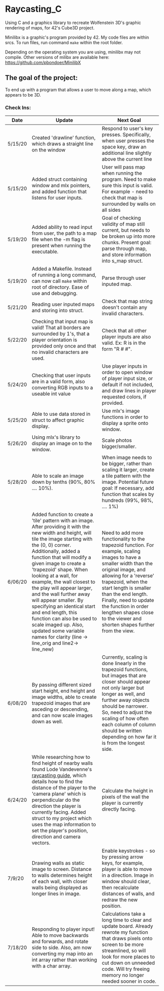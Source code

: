 # Raycasting_C
Using C and a graphics library to recreate Wolfenstein 3D's graphic rendering of maps, for 42's Cube3D project.

Minilibx is a graphic's program provided by 42. My code files are within srcs. To run files, run command `make` within the root folder.

Depending on the operating system you are using, minilibx may not compile. Other versions of milibx are available here: https://github.com/pbondoer/MinilibX

## The goal of the project:
To end up with a program that allows a user to move along a map, which appears to be 3D.
<br/>
### Check Ins:
Date         | Update                                                                 | Next Goal
------------ | ---------------------------------------------------------------------- | ----------------
5/15/20      | Created 'drawline' function, which draws a straight line on the window | Respond to user's key presses. Specifically, when user presses the space key, draw an additional line slightly above the current line
5/15/20      | Added struct containing window and mlx pointers, and added function that listens for user inputs. | User will pass map when running the program. Need to make sure this input is valid. For example - need to check that map is surrounded by walls on all sides
5/19/20      | Added ability to read input from user, the path to a map file when the -m flag is present when running the executable. | Goal of checking validity of map still current, but needs to be broken up into more chunks. Present goal: parse through map, and store information into s_map struct.
5/19/20      | Added a Makefile. Instead of running a long command, can now call `make` within root of directory. Ease of use and debugging.                                                                    | Parse through user inputed map.
5/21/20      | Reading user inputed maps and storing into struct.                     | Check that map string doesn't contain any invalid characters.
5/22/20      | Checking that input map is valid! That all borders are surrounded by 1's, that a player orientation is provided only once and that no invalid characters are used.                           | Check that all other player inputs are also valid. Ex: R is in the form "R # #".
5/24/20      | Checking that user inputs are in a valid form, also converting RGB inputs to a useable int value | Use player inputs in order to open window of player input size, or default if not included, and draw lines in player requested colors, if provided.
5/25/20      | Able to use data stored in struct to affect graphic display.           | Use mlx's image functions in order to display a sprite onto window.
5/26/20      | Using mlx's library to display an image on to the window.              | Scale photos bigger/smaller.
5/28/20      | Able to scale an image down by tenths (90%, 80% .... 10%).             | When image needs to be bigger, rather than scaling it larger, create a tile pattern with the image. Potential future goal: If necessary, add function that scales by hundreds (99%, 98%, .... 1%)
6/06/20      | Added function to create a 'tile' pattern with an image. After providing it with the new width and height, will tile the image starting with the (0, 0) corner. Additionally, added a function that will modify a given image to create a 'trapezoid' shape. When looking at a wall, for example, the wall closest to the play will appear larger, and the wall further away will appear smaller. By specifying an identical start and end length, this function can also be used to scale imaged up. Also, updated some variable names for clarity (line -> line_orig and line2-> line_new)| Need to add more functionality to the trapezoid function. For example, scaling images to have a smaller width than the original image, and allowing for a 'reverse' trapezoid, when the start length is smaller than the end length. Finally, need to update the function in order lengthen shapes close to the viewer and shorten shapes further from the view.
6/08/20      | By passing different sized start height, end height and image widths, able to create trapezoid images that are asceding or descending, and can now scale images down as well.                    | Currently, scaling is done linearly in the trapezoid functions, but images that are closer should appear not only larger but longer as well, and further away objects should be narrower. So, need to adjust the scaling of how often each column of column should be written depending on how far it is from the longest side.
6/24/20      | While researching how to find height of nearby walls found Lode Vandevenne's [raycasting guide](https://lodev.org/cgtutor/raycasting.html), which details how to find the distance of the player to the 'camera plane' which is perpendicular do the direction the player is currently facing. Added struct to my project which uses the map information to set the player's position, direction and camera vectors. | Calculate the height in pixels of the wall the player is currently directly facing.
7/9/20       | Drawing walls as static image to screen. Distance to walls determines height of each wall, with closer walls being displayed as longer lines in image. | Enable keystrokes - so by pressing arrow keys, for example, player is able to move in a direction. Image in window should clear, then recalculate distances of walls, and redraw the new position.
7/18/20      |  Responding to player input! Able to move backwards and forwards, and rotate side to side. Also, am now converting my map into an int array rather than working with a char array. | Calculations take a long time to clear and update board. Already rewrote my function that draws pixels onto screen to be more streamlined, so will look for more places to cut down on unneeded code. Will try freeing memory no longer needed sooner in code. 
